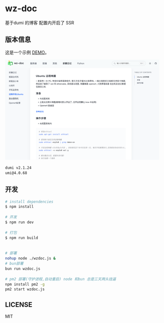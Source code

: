 # wz-doc

基于dumi 的博客 配置内开启了 SSR
## 版本信息

这是一个示例 [DEMO](https://djgo.cc/)。

![图片](https://github.com/WangSunio/img/blob/main/images/blog-demo.png?raw=true)

```bash
dumi v2.1.24
umi@4.0.68


```


## 开发

```bash
# install dependencies
$ npm install

# 开发
$ npm run dev

# 打包
$ npm run build


# 部署
nohup node ./wzdoc.js &
# bun部署
bun run wzdoc.js 

# pm2 部署(守护进程,自动重启) node 和bun 总是三天两头挂逼
npm install pm2 -g
pm2 start wzdoc.js
```

## LICENSE

MIT
